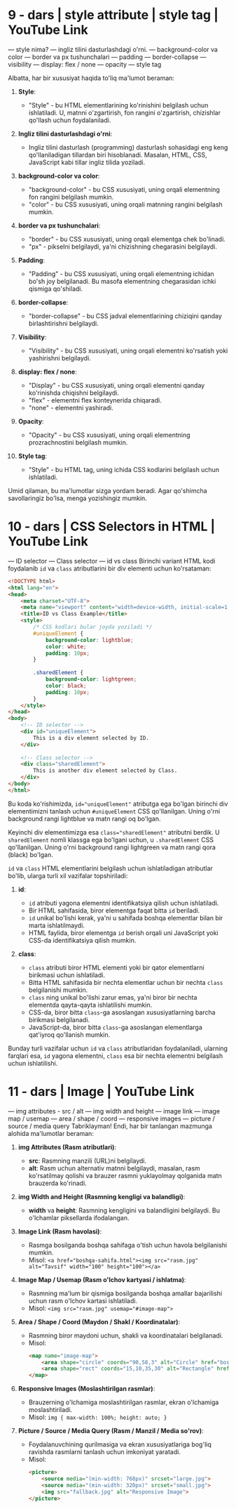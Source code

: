 # 9 - dars | style attribute | style tag | YouTube Link
— style nima?
— ingliz tilini dasturlashdagi o'rni.
— background-color va color
— border va px tushunchalari
— padding
— border-collapse
— visibility
— display: flex / none
— opacity
— style tag

Albatta, har bir xususiyat haqida to'liq ma'lumot beraman:

1. **Style**: 
   - "Style" - bu HTML elementlarining ko'rinishini belgilash uchun ishlatiladi. U, matnni o'zgartirish, fon rangini o'zgartirish, chizishlar qo'llash uchun foydalaniladi.

2. **Ingliz tilini dasturlashdagi o'rni**: 
   - Ingliz tilini dasturlash (programming) dasturlash sohasidagi eng keng qo'llaniladigan tillardan biri hisoblanadi. Masalan, HTML, CSS, JavaScript kabi tillar ingliz tilida yoziladi.

3. **background-color va color**: 
   - "background-color" - bu CSS xususiyati, uning orqali elementning fon rangini belgilash mumkin. 
   - "color" - bu CSS xususiyati, uning orqali matnning rangini belgilash mumkin.

4. **border va px tushunchalari**: 
   - "border" - bu CSS xususiyati, uning orqali elementga chek bo'linadi. 
   - "px" - pikselni belgilaydi, ya'ni chizishning chegarasini belgilaydi.

5. **Padding**: 
   - "Padding" - bu CSS xususiyati, uning orqali elementning ichidan bo'sh joy belgilanadi. Bu masofa elementning chegarasidan ichki qismiga qo'shiladi.

6. **border-collapse**: 
   - "border-collapse" - bu CSS jadval elementlarining chiziqini qanday birlashtirishni belgilaydi. 

7. **Visibility**: 
   - "Visibility" - bu CSS xususiyati, uning orqali elementni ko'rsatish yoki yashirishni belgilaydi. 

8. **display: flex / none**: 
   - "Display" - bu CSS xususiyati, uning orqali elementni qanday ko'rinishda chiqishni belgilaydi. 
   - "flex" - elementni flex konteynerida chiqaradi.
   - "none" - elementni yashiradi.

9. **Opacity**: 
   - "Opacity" - bu CSS xususiyati, uning orqali elementning prozrachnostini belgilash mumkin. 

10. **Style tag**: 
    - "Style" - bu HTML tag, uning ichida CSS kodlarini belgilash uchun ishlatiladi. 

Umid qilaman, bu ma'lumotlar sizga yordam beradi. Agar qo'shimcha savollaringiz bo'lsa, menga yozishingiz mumkin.
# 10 - dars | CSS Selectors in HTML | YouTube Link
— ID selector
— Class selector
— id vs class
Birinchi variant HTML kodi foydalanib `id` va `class` atributlarini bir div elementi uchun ko'rsataman:

```html
<!DOCTYPE html>
<html lang="en">
<head>
    <meta charset="UTF-8">
    <meta name="viewport" content="width=device-width, initial-scale=1.0">
    <title>ID vs Class Example</title>
    <style>
        /* CSS kodlari bular joyda yoziladi */
        #uniqueElement {
            background-color: lightblue;
            color: white;
            padding: 10px;
        }
        
        .sharedElement {
            background-color: lightgreen;
            color: black;
            padding: 10px;
        }
    </style>
</head>
<body>
    <!-- ID selector -->
    <div id="uniqueElement">
        This is a div element selected by ID.
    </div>
    
    <!-- Class selector -->
    <div class="sharedElement">
        This is another div element selected by Class.
    </div>
</body>
</html>
```

Bu koda ko'rishimizda, `id="uniqueElement"` atributga ega bo'lgan birinchi div elementimizni tanlash uchun `#uniqueElement` CSS qo'llanilgan. Uning o'rni background rangi lightblue va matn rangi oq bo'lgan.

Keyinchi div elementimizga esa `class="sharedElement"` atributni berdik. U `sharedElement` nomli klassga ega bo'lgani uchun, u `.sharedElement` CSS qo'llanilgan. Uning o'rni background rangi lightgreen va matn rangi qora (black) bo'lgan.

`id` va `class` HTML elementlarini belgilash uchun ishlatiladigan atributlar bo'lib, ularga turli xil vazifalar topshiriladi:

1. **id**:
   - `id` atributi yagona elementni identifikatsiya qilish uchun ishlatiladi.
   - Bir HTML sahifasida, biror elementga faqat bitta `id` beriladi.
   - `id` unikal bo'lishi kerak, ya'ni u sahifada boshqa elementlar bilan bir marta ishlatilmaydi.
   - HTML faylida, biror elementga `id` berish orqali uni JavaScript yoki CSS-da identifikatsiya qilish mumkin.

2. **class**:
   - `class` atributi biror HTML elementi yoki bir qator elementlarni birikmasi uchun ishlatiladi.
   - Bitta HTML sahifasida bir nechta elementlar uchun bir nechta `class` belgilanishi mumkin.
   - `class` ning unikal bo'lishi zarur emas, ya'ni biror bir nechta elementda qayta-qayta ishlatilishi mumkin.
   - CSS-da, biror bitta `class`-ga asoslangan xususiyatlarning barcha birikmasi belgilanadi.
   - JavaScript-da, biror bitta `class`-ga asoslangan elementlarga qat'iyroq qo'llanish mumkin.

Bunday turli vazifalar uchun `id` va `class` atributlaridan foydalaniladi, ularning farqlari esa, `id` yagona elementni, `class` esa bir nechta elementni belgilash uchun ishlatilishi.

# 11 - dars | Image | YouTube Link
— img attributes  - src / alt
— img width and height
— image link
— image map / usemap
— area / shape / coord
— responsive images
— picture / source / media query
Tabriklayman! Endi, har bir tanlangan mazmunga alohida ma'lumotlar beraman:

1. **img Attributes (Rasm atributlari)**:
   - **src**: Rasmning manzili (URL)ni belgilaydi.
   - **alt**: Rasm uchun alternativ matnni belgilaydi, masalan, rasm ko'rsatilmay qolishi va brauzer rasmni yuklayolmay qolganida matn brauzerda ko'rinadi.

2. **img Width and Height (Rasmning kengligi va balandligi)**:
   - **width** va **height**: Rasmning kengligini va balandligini belgilaydi. Bu o'lchamlar piksellarda ifodalangan.

3. **Image Link (Rasm havolasi)**:
   - Rasmga bosilganda boshqa sahifaga o'tish uchun havola belgilanishi mumkin.
   - Misol: `<a href="boshqa-sahifa.html"><img src="rasm.jpg" alt="Tavsif" width="100" height="100"></a>`

4. **Image Map / Usemap (Rasm o'lchov kartyasi / ishlatma)**:
   - Rasmning ma'lum bir qismiga bosilganda boshqa amallar bajarilishi uchun rasm o'lchov kartasi ishlatiladi.
   - Misol: `<img src="rasm.jpg" usemap="#image-map">`

5. **Area / Shape / Coord (Maydon / Shakl / Koordinatalar)**:
   - Rasmning biror maydoni uchun, shakli va koordinatalari belgilanadi.
   - Misol: 
     ```html
     <map name="image-map">
         <area shape="circle" coords="90,58,3" alt="Circle" href="boshqa-sahifa.html">
         <area shape="rect" coords="15,10,35,30" alt="Rectangle" href="boshqa-sahifa.html">
     </map>
     ```

6. **Responsive Images (Moslashtirilgan rasmlar)**:
   - Brauzerning o'lchamiga moslashtirilgan rasmlar, ekran o'lchamiga moslashtiriladi.
   - Misol: `img { max-width: 100%; height: auto; }`

7. **Picture / Source / Media Query (Rasm / Manzil / Media so'rov)**:
   - Foydalanuvchining qurilmasiga va ekran xususiyatlariga bog'liq ravishda rasmlarni tanlash uchun imkoniyat yaratadi.
   - Misol: 
     ```html
     <picture>
         <source media="(min-width: 768px)" srcset="large.jpg">
         <source media="(min-width: 320px)" srcset="small.jpg">
         <img src="fallback.jpg" alt="Responsive Image">
     </picture>
     ```

